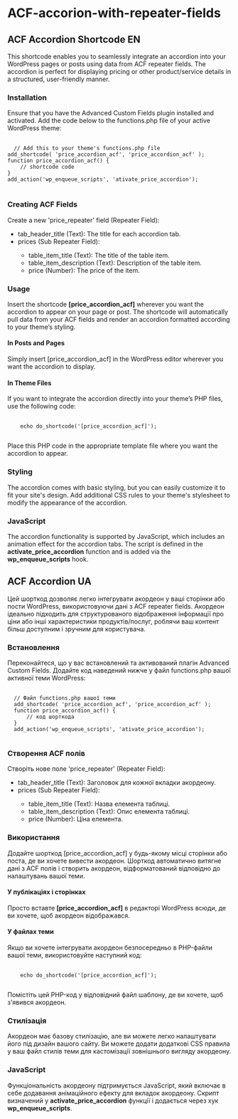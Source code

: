 # ACF-accorion-with-repeater-fields
<h2>ACF Accordion Shortcode EN</h2>
This shortcode enables you to seamlessly integrate an accordion into your WordPress pages or posts using data from ACF repeater fields. The accordion is perfect for displaying pricing or other product/service details in a structured, user-friendly manner.

<h3>Installation</h3>
Ensure that you have the Advanced Custom Fields plugin installed and activated. Add the code below to the functions.php file of your active WordPress theme:
<pre>
  <code>
  // Add this to your theme's functions.php file
add_shortcode( 'price_accordion_acf', 'price_accordion_acf' );
function price_accordion_acf() {
    // shortcode code
}
add_action('wp_enqueue_scripts', 'ativate_price_accordion');
</code>
</pre>
<h3>Creating ACF Fields</h3>
Create a new 'price_repeater' field (Repeater Field):
<ul>
  <li>tab_header_title (Text): The title for each accordion tab.</li>
  <li>prices (Sub Repeater Field):</li>
  <ul>
    <li>table_item_title (Text): The title of the table item.</li>
    <li>table_item_description (Text): Description of the table item.</li>
    <li>price (Number): The price of the item.</li>
  </ul>
</ul>

<h3>Usage</h3>
Insert the shortcode <strong>[price_accordion_acf]</strong> wherever you want the accordion to appear on your page or post. The shortcode will automatically pull data from your ACF fields and render an accordion formatted according to your theme’s styling.

<h4>In Posts and Pages</h4>
Simply insert [price_accordion_acf] in the WordPress editor wherever you want the accordion to display.

<h4>In Theme Files</h4>
If you want to integrate the accordion directly into your theme’s PHP files, use the following code:

<pre>
  <code>
    echo do_shortcode('[price_accordion_acf]');
  </code>
</pre>
Place this PHP code in the appropriate template file where you want the accordion to appear.

<h3>Styling</h3>
The accordion comes with basic styling, but you can easily customize it to fit your site's design. Add additional CSS rules to your theme's stylesheet to modify the appearance of the accordion.

<h3>JavaScript</h3>
The accordion functionality is supported by JavaScript, which includes an animation effect for the accordion tabs. The script is defined in the <b>activate_price_accordion</b> function and is added via the <b>wp_enqueue_scripts</b> hook.


<h2>ACF Accordion UA</h2>
Цей шорткод дозволяє легко інтегрувати акордеон у ваші сторінки або пости WordPress, використовуючи дані з ACF repeater fields. Акордеон ідеально підходить для структурованого відображення інформації про ціни або інші характеристики продуктів/послуг, роблячи ваш контент більш доступним і зручним для користувача.

<h3>Встановлення</h3>
Переконайтеся, що у вас встановлений та активований плагін Advanced Custom Fields. Додайте код наведений нижче у файл functions.php вашої активної теми WordPress:
<pre>
  <code>
  // Файл functions.php вашої теми
  add_shortcode( 'price_accordion_acf', 'price_accordion_acf' );
  function price_accordion_acf() {
      // код шорткода
  }
  add_action('wp_enqueue_scripts', 'ativate_price_accordion');
  </code>
</pre>

<h3>Створення ACF полів</h3>
Створіть нове поле 'price_repeater' (Repeater Field):
<ul>
  <li>tab_header_title (Text): Заголовок для кожної вкладки акордеону.</li>
  <li>prices (Sub Repeater Field):</li>
    <ul>
      <li>table_item_title (Text): Назва елемента таблиці.</li>
      <li>table_item_description (Text): Опис елемента таблиці.</li>
    <li>price (Number): Ціна елемента.</li>
    </ul>
  </ul>
<h3>Використання</h3>
Додайте шорткод [price_accordion_acf] у будь-якому місці сторінки або поста, де ви хочете вивести акордеон. Шорткод автоматично витягне дані з ACF полів і створить акордеон, відформатований відповідно до налаштувань вашої теми.

<h4>У публікаціях і сторінках</h4>
Просто вставте <strong>[price_accordion_acf]</strong> в редакторі WordPress всюди, де ви хочете, щоб акордеон відображався.

<h4>У файлах теми</h4>
Якщо ви хочете інтегрувати акордеон безпосередньо в PHP-файли вашої теми, використовуйте наступний код:

<pre>
  <code>
    echo do_shortcode('[price_accordion_acf]');
  </code>
</pre>
Помістіть цей PHP-код у відповідний файл шаблону, де ви хочете, щоб з'явився акордеон.

<h3>Стилізація</h3>
Акордеон має базову стилізацію, але ви можете легко налаштувати його під дизайн вашого сайту. Ви можете додати додаткові CSS правила у ваш файл стилів теми для кастомізації зовнішнього вигляду акордеону.

<h3>JavaScript</h3>
Функціональність акордеону підтримується JavaScript, який включає в себе додавання анімаційного ефекту для вкладок акордеону. Скрипт визначений у <b>activate_price_accordion</b> функції і додається через хук <b>wp_enqueue_scripts</b>.
